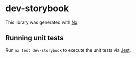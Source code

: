 # dev-storybook

This library was generated with [Nx](https://nx.dev).

## Running unit tests

Run `nx test dev-storybook` to execute the unit tests via [Jest](https://jestjs.io).
